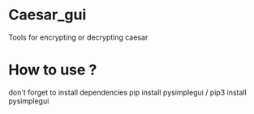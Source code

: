 # Caesar_gui
Tools for encrypting or decrypting caesar

# How to use ?
don't forget to install dependencies
pip install pysimplegui  /  pip3 install pysimplegui

